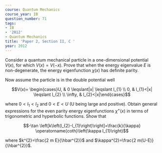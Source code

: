 ```yaml
---
course: Quantum Mechanics
course_year: IB
question_number: 71
tags:
- IB
- '2012'
- Quantum Mechanics
title: 'Paper 2, Section II, C '
year: 2012
---
```




Consider a quantum mechanical particle in a one-dimensional potential $V(x)$, for which $V(x)=V(-x)$. Prove that when the energy eigenvalue $E$ is non-degenerate, the energy eigenfunction $\chi(x)$ has definite parity.

Now assume the particle is in the double potential well

$$V(x)= \begin{cases}U, & 0 \leqslant|x| \leqslant l_{1} \\ 0, & l_{1}<|x| \leqslant l_{2} \\ \infty, & l_{2}<|x|\end{cases}$$

where $0<l_{1}<l_{2}$ and $0<E<U$ (U being large and positive). Obtain general expressions for the even parity energy eigenfunctions $\chi^{+}(x)$ in terms of trigonometric and hyperbolic functions. Show that

$$-\tan \left[k\left(l_{2}-l_{1}\right)\right]=\frac{k}{\kappa} \operatorname{coth}\left(\kappa l_{1}\right)$$

where $k^{2}=\frac{2 m E}{\hbar^{2}}$ and $\kappa^{2}=\frac{2 m(U-E)}{\hbar^{2}}$.